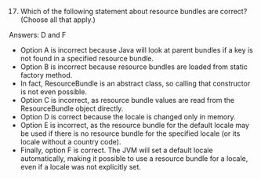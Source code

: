 17. Which of the following statement about resource bundles are correct?
    (Choose all that apply.)

Answers: D and F

- Option A is incorrect because Java will look at parent bundles if a key is not found in a specified resource bundle.
- Option B is incorrect because resource bundles are loaded from static factory method.
- In fact, ResourceBundle is an abstract class, so calling that constructor is not even possible.
- Option C is incorrect, as resource bundle values are read from the ResourceBundle object directly.
- Option D is correct because the locale is changed only in memory.
- Option E is incorrect, as the resource bundle for the default locale may be used if there is no resource bundle for 
  the specified locale (or its locale without a country code).
- Finally, option F is correct. The JVM will set a default locale automatically, making it possible to use a resource 
  bundle for a locale, even if a locale was not explicitly set.